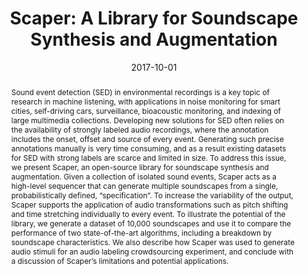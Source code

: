 ---
layout: default-publication
title: "Scaper: A Library for Soundscape Synthesis and Augmentation"
collection: publications
permalink: /publications/2017-10-01-salamon2017scaper
abstract: "Sound event detection (SED) in environmental recordings is a key topic of research in machine listening, with applications in noise monitoring for smart cities, self-driving cars, surveillance, bioacoustic monitoring, and indexing of large multimedia collections. Developing new solutions for SED often relies on the availability of strongly labeled audio recordings, where the annotation includes the onset, offset and source of every event. Generating such precise annotations manually is very time consuming, and as a result existing datasets for SED with strong labels are scarce and limited in size. To address this issue, we present Scaper, an open-source library for soundscape synthesis and augmentation. Given a collection of isolated sound events, Scaper acts as a high-level sequencer that can generate multiple soundscapes from a single, probabilistically defined, &#8220;specification&#8221;. To increase the variability of the output, Scaper supports the application of audio transformations such as pitch shifting and time stretching individually to every event. To illustrate the potential of the library, we generate a dataset of 10,000 soundscapes and use it to compare the performance of two state-of-the-art algorithms, including a breakdown by soundscape characteristics. We also describe how Scaper was used to generate audio stimuli for an audio labeling crowdsourcing experiment, and conclude with a discussion of Scaper&#8217;s limitations and potential applications."
date: 2017-10-01
venue: 'IEEE Workshop on Applications of Signal Processing to Audio and Acoustics (WASPAA)'
paperurl: '/files/salamon2017scaper.pdf'
image: '/assets/images/scaper.png'
imagewidth: 33.0
code: 'https://github.com/justinsalamon/scaper'
codename: 'Scaper'
data: 'http://urbansed.weebly.com/'
dataname: 'URBAN-SED dataset'
categories: 
  - Sound Event Detection
citation: 'Salamon, J., MacConnell, D., Cartwright, M., Li, P., Bello, J.P. Scaper: A Library for Soundscape Synthesis and Augmentation. In <i>Proceedings of the IEEE Workshop on Applications of Signal Processing to Audio and Acoustics (WASPAA)</i>, 2017.'
author_profile: true
---